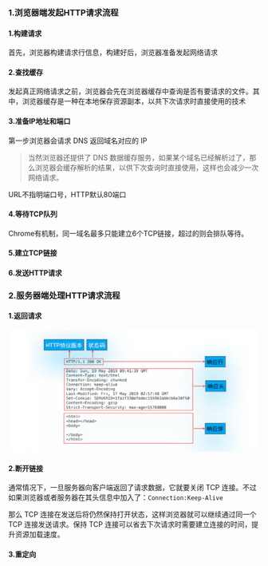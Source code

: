 ### 1.浏览器端发起HTTP请求流程

#### 1.构建请求

首先，浏览器构建请求行信息，构建好后，浏览器准备发起网络请求

#### 2.查找缓存

发起真正网络请求之前，浏览器会先在浏览器缓存中查询是否有要请求的文件。其中，浏览器缓存是一种在本地保存资源副本，以共下次请求时直接使用的技术

#### 3.准备IP地址和端口

第一步浏览器会请求 DNS 返回域名对应的 IP

> 当然浏览器还提供了 DNS 数据缓存服务，如果某个域名已经解析过了，那么浏览器会缓存解析的结果，以供下次查询时直接使用，这样也会减少一次网络请求。

URL不指明端口号，HTTP默认80端口

#### 4.等待TCP队列

Chrome有机制，同一域名最多只能建立6个TCP链接，超过的则会排队等待。

#### 5.建立TCP链接

#### 6.发送HTTP请求

### 2.服务器端处理HTTP请求流程

#### 1.返回请求

![image-20201222230532920](../../../image/image-20201222230532920.png)

#### 2.断开链接

通常情况下，一旦服务器向客户端返回了请求数据，它就要关闭 TCP 连接。不过如果浏览器或者服务器在其头信息中加入了：`Connection:Keep-Alive`

那么 TCP 连接在发送后将仍然保持打开状态，这样浏览器就可以继续通过同一个 TCP 连接发送请求。保持 TCP 连接可以省去下次请求时需要建立连接的时间，提升资源加载速度。

#### 3.重定向

